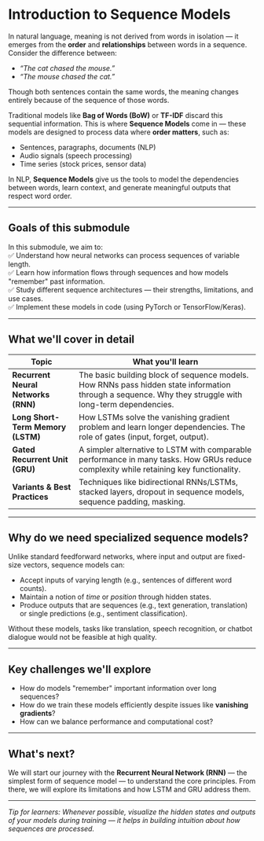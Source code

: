 # **Introduction to Sequence Models**

In natural language, meaning is not derived from words in isolation — it emerges from the **order** and **relationships** between words in a sequence. Consider the difference between:

- _“The cat chased the mouse.”_
- _“The mouse chased the cat.”_

Though both sentences contain the same words, the meaning changes entirely because of the sequence of those words.

Traditional models like **Bag of Words (BoW)** or **TF-IDF** discard this sequential information. This is where **Sequence Models** come in — these models are designed to process data where **order matters**, such as:

- Sentences, paragraphs, documents (NLP)
- Audio signals (speech processing)
- Time series (stock prices, sensor data)

In NLP, **Sequence Models** give us the tools to model the dependencies between words, learn context, and generate meaningful outputs that respect word order.

---

## **Goals of this submodule**

In this submodule, we aim to:  
✅ Understand how neural networks can process sequences of variable length.  
✅ Learn how information flows through sequences and how models "remember" past information.  
✅ Study different sequence architectures — their strengths, limitations, and use cases.  
✅ Implement these models in code (using PyTorch or TensorFlow/Keras).

---

## **What we'll cover in detail**

|Topic|What you'll learn|
|---|---|
|**Recurrent Neural Networks (RNN)**|The basic building block of sequence models. How RNNs pass hidden state information through a sequence. Why they struggle with long-term dependencies.|
|**Long Short-Term Memory (LSTM)**|How LSTMs solve the vanishing gradient problem and learn longer dependencies. The role of gates (input, forget, output).|
|**Gated Recurrent Unit (GRU)**|A simpler alternative to LSTM with comparable performance in many tasks. How GRUs reduce complexity while retaining key functionality.|
|**Variants & Best Practices**|Techniques like bidirectional RNNs/LSTMs, stacked layers, dropout in sequence models, sequence padding, masking.|

---

## **Why do we need specialized sequence models?**

Unlike standard feedforward networks, where input and output are fixed-size vectors, sequence models can:

- Accept inputs of varying length (e.g., sentences of different word counts).
- Maintain a notion of _time_ or _position_ through hidden states.
- Produce outputs that are sequences (e.g., text generation, translation) or single predictions (e.g., sentiment classification).

Without these models, tasks like translation, speech recognition, or chatbot dialogue would not be feasible at high quality.

---

## **Key challenges we'll explore**

- How do models "remember" important information over long sequences?
- How do we train these models efficiently despite issues like **vanishing gradients**?
- How can we balance performance and computational cost?

---

## **What's next?**

We will start our journey with the **Recurrent Neural Network (RNN)** — the simplest form of sequence model — to understand the core principles. From there, we will explore its limitations and how LSTM and GRU address them.

---

_Tip for learners: Whenever possible, visualize the hidden states and outputs of your models during training — it helps in building intuition about how sequences are processed._
